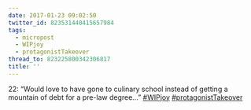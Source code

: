 ```yaml
---
date: 2017-01-23 09:02:50
twitter_id: 823531440415657984
tags:
  - micropost
  - WIPjoy
  - protagonistTakeover
thread_to: 823225800342306817
title: ''
---
```


22: “Would love to have gone to culinary school instead of getting a mountain of debt for a pre-law degree…” [#WIPjoy](https://twitter.com/hashtag/WIPjoy) [#protagonistTakeover](https://twitter.com/hashtag/protagonistTakeover)
